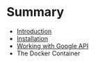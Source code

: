 # Summary

* [Introduction](README.md)
* [Installation](docs/installation.md)
* [Working with Google API](docs/google-api.md)
* The Docker Container


